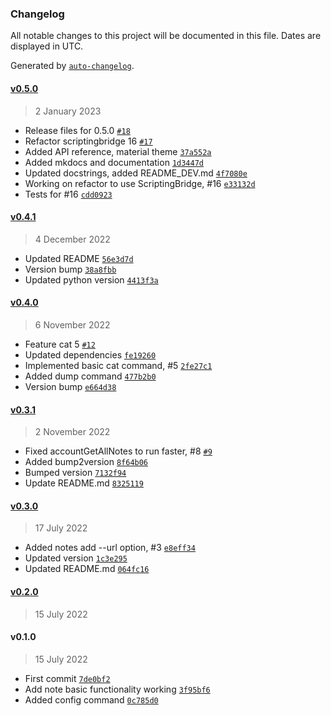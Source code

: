 ### Changelog

All notable changes to this project will be documented in this file. Dates are displayed in UTC.

Generated by [`auto-changelog`](https://github.com/CookPete/auto-changelog).

#### [v0.5.0](https://github.com/RhetTbull/macnotesapp/compare/v0.4.1...v0.5.0)

> 2 January 2023

- Release files for 0.5.0 [`#18`](https://github.com/RhetTbull/macnotesapp/pull/18)
- Refactor scriptingbridge 16 [`#17`](https://github.com/RhetTbull/macnotesapp/pull/17)
- Added API reference, material theme [`37a552a`](https://github.com/RhetTbull/macnotesapp/commit/37a552a689244b905d8c0177f0ce2c27cf4dee11)
- Added mkdocs and documentation [`1d3447d`](https://github.com/RhetTbull/macnotesapp/commit/1d3447d9ccde287d0da498533aecb0634e5015bb)
- Updated docstrings, added README_DEV.md [`4f7080e`](https://github.com/RhetTbull/macnotesapp/commit/4f7080e33bb73e96c1bda710db6751cad6cbaf37)
- Working on refactor to use ScriptingBridge, #16 [`e33132d`](https://github.com/RhetTbull/macnotesapp/commit/e33132dc5df0999efc7a090fddc68d7b15bfa20c)
- Tests for #16 [`cdd0923`](https://github.com/RhetTbull/macnotesapp/commit/cdd0923511bfc2f6530a01dcedbe7a2d369cfbdd)

#### [v0.4.1](https://github.com/RhetTbull/macnotesapp/compare/v0.4.0...v0.4.1)

> 4 December 2022

- Updated README [`56e3d7d`](https://github.com/RhetTbull/macnotesapp/commit/56e3d7d42fe21944b3e52d6a497af95f58b4fcda)
- Version bump [`38a8fbb`](https://github.com/RhetTbull/macnotesapp/commit/38a8fbbb2fb10b031aa9270e4c262dfb0938e637)
- Updated python version [`4413f3a`](https://github.com/RhetTbull/macnotesapp/commit/4413f3a37e99816663af9227c162829a99388e11)

#### [v0.4.0](https://github.com/RhetTbull/macnotesapp/compare/v0.3.1...v0.4.0)

> 6 November 2022

- Feature cat 5 [`#12`](https://github.com/RhetTbull/macnotesapp/pull/12)
- Updated dependencies [`fe19260`](https://github.com/RhetTbull/macnotesapp/commit/fe19260163b384823a052f8a302eb3180adbd068)
- Implemented basic cat command, #5 [`2fe27c1`](https://github.com/RhetTbull/macnotesapp/commit/2fe27c1ae131d389fa7704c5cf34d889a19ba4d5)
- Added dump command [`477b2b0`](https://github.com/RhetTbull/macnotesapp/commit/477b2b0a87078d33a97d9ee7aea674677cabe8e9)
- Version bump [`e664d38`](https://github.com/RhetTbull/macnotesapp/commit/e664d38bfd071ea5e87b31df99c377fe73ddb6f1)

#### [v0.3.1](https://github.com/RhetTbull/macnotesapp/compare/v0.3.0...v0.3.1)

> 2 November 2022

- Fixed accountGetAllNotes to run faster, #8 [`#9`](https://github.com/RhetTbull/macnotesapp/pull/9)
- Added bump2version [`8f64b06`](https://github.com/RhetTbull/macnotesapp/commit/8f64b06f38e9c6b0f15b99c398f90f2595da811a)
- Bumped version [`7132f94`](https://github.com/RhetTbull/macnotesapp/commit/7132f942c43059ee196a2a5f8a443db961269f14)
- Update README.md [`8325119`](https://github.com/RhetTbull/macnotesapp/commit/8325119e403cdb4739521d8a36d08abcb018b496)

#### [v0.3.0](https://github.com/RhetTbull/macnotesapp/compare/v0.2.0...v0.3.0)

> 17 July 2022

- Added notes add --url option, #3 [`e8eff34`](https://github.com/RhetTbull/macnotesapp/commit/e8eff347ed988f18d9ea11b5086cc1768e3d02d1)
- Updated version [`1c3e295`](https://github.com/RhetTbull/macnotesapp/commit/1c3e2954a8f58b78f3ed025e8f09deecfc0da4ab)
- Updated README.md [`064fc16`](https://github.com/RhetTbull/macnotesapp/commit/064fc1631bf44c2bb982229b9bf7e834c28284de)

#### [v0.2.0](https://github.com/RhetTbull/macnotesapp/compare/v0.1.0...v0.2.0)

> 15 July 2022

#### v0.1.0

> 15 July 2022

- First commit [`7de0bf2`](https://github.com/RhetTbull/macnotesapp/commit/7de0bf2c5b1c3bca000a201ab95e3713e4b38816)
- Add note basic functionality working [`3f95bf6`](https://github.com/RhetTbull/macnotesapp/commit/3f95bf63ba17bb57327666482fe5fdbe3a0b7ebe)
- Added config command [`0c785d0`](https://github.com/RhetTbull/macnotesapp/commit/0c785d0005dc0f6e830c6c8c30ea566e4f8bf86f)
